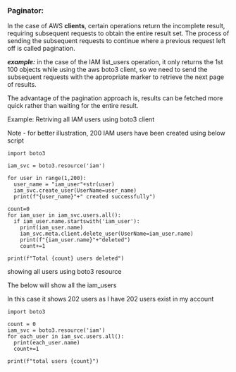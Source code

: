 ### Paginator: ###

In the case of AWS **clients**, certain operations return the incomplete result, requiring subsequent requests to obtain the entire result set. The process of sending the subsequent requests to continue where a previous request left off is called pagination. 

***example:*** in the case of the IAM list_users operation, it only returns the 1st 100 objects while using the aws boto3 client, so we need to send the subsequent requests with the appropriate marker to retrieve the next page of results.

The advantage of the pagination approach is, results can be fetched more quick rather than waiting for the entire result. 

Example:
Retriving all IAM users using boto3 client

Note - for better illustration, 200 IAM users have been created using below script

```
import boto3

iam_svc = boto3.resource('iam')

for user in range(1,200):
  user_name = "iam_user"+str(user)
  iam_svc.create_user(UserName=user_name)
  print(f"{user_name}"+" created successfully")

count=0
for iam_user in iam_svc.users.all():
  if iam_user.name.startswith('iam_user'):
    print(iam_user.name)
    iam_svc.meta.client.delete_user(UserName=iam_user.name)
    print(f"{iam_user.name}"+"deleted")
    count+=1

print(f"Total {count} users deleted")
```

showing all users using boto3 resource

The below will show all the iam_users

In this case it shows 202 users as I have 202 users exist in my account

```
import boto3

count = 0
iam_svc = boto3.resource('iam')
for each_user in iam_svc.users.all():
  print(each_user.name)
  count+=1

print(f"total users {count}")
```